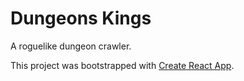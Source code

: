 # Dungeons Kings

A roguelike dungeon crawler.

This project was bootstrapped with [Create React App](https://github.com/facebook/create-react-app).
